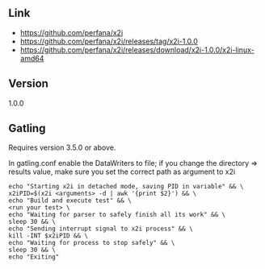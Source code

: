## Link

- https://github.com/perfana/x2i
- https://github.com/perfana/x2i/releases/tag/x2i-1.0.0
- https://github.com/perfana/x2i/releases/download/x2i-1.0.0/x2i-linux-amd64

## Version

1.0.0

## Gatling

Requires version 3.5.0 or above.

In gatling.conf enable the DataWriters to file; 
if you change the directory => results value, make sure you set the correct path as argument to x2i

```shell
echo "Starting x2i in detached mode, saving PID in variable" && \
x2iPID=$(x2i <arguments> -d | awk '{print $2}') && \
echo "Build and execute test" && \
<run your test> \
echo "Waiting for parser to safely finish all its work" && \
sleep 30 && \
echo "Sending interrupt signal to x2i process" && \
kill -INT $x2iPID && \
echo "Waiting for process to stop safely" && \
sleep 30 && \
echo "Exiting"
```